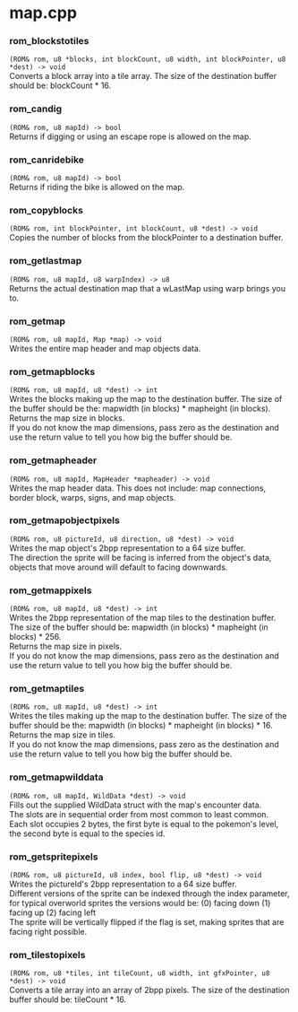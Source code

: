 # map.cpp
### rom_blockstotiles
`(ROM& rom, u8 *blocks, int blockCount, u8 width, int blockPointer, u8 *dest) -> void`  
Converts a block array into a tile array. The size of the destination buffer should be: blockCount * 16.
### rom_candig
`(ROM& rom, u8 mapId) -> bool`  
Returns if digging or using an escape rope is allowed on the map.
### rom_canridebike
`(ROM& rom, u8 mapId) -> bool`  
Returns if riding the bike is allowed on the map.
### rom_copyblocks
`(ROM& rom, int blockPointer, int blockCount, u8 *dest) -> void`  
Copies the number of blocks from the blockPointer to a destination buffer.
### rom_getlastmap
`(ROM& rom, u8 mapId, u8 warpIndex) -> u8`  
Returns the actual destination map that a wLastMap using warp brings you to.
### rom_getmap
`(ROM& rom, u8 mapId, Map *map) -> void`  
Writes the entire map header and map objects data.
### rom_getmapblocks
`(ROM& rom, u8 mapId, u8 *dest) -> int`  
Writes the blocks making up the map to the destination buffer. The size of the buffer should be the: mapwidth (in blocks) * mapheight (in blocks).  
Returns the map size in blocks.  
If you do not know the map dimensions, pass zero as the destination and use the return value to tell you how big the buffer should be.
### rom_getmapheader
`(ROM& rom, u8 mapId, MapHeader *mapheader) -> void`  
Writes the map header data. This does not include: map connections, border block, warps, signs, and map objects.
### rom_getmapobjectpixels
`(ROM& rom, u8 pictureId, u8 direction, u8 *dest) -> void`  
Writes the map object's 2bpp representation to a 64 size buffer.  
The direction the sprite will be facing is inferred from the object's data, objects that move around will default to facing downwards.
### rom_getmappixels
`(ROM& rom, u8 mapId, u8 *dest) -> int`  
Writes the 2bpp representation of the map tiles to the destination buffer.  
The size of the buffer should be: mapwidth (in blocks) * mapheight (in blocks) * 256.  
Returns the map size in pixels.  
If you do not know the map dimensions, pass zero as the destination and use the return value to tell you how big the buffer should be.
### rom_getmaptiles
`(ROM& rom, u8 mapId, u8 *dest) -> int`  
Writes the tiles making up the map to the destination buffer. The size of the buffer should be the: mapwidth (in blocks) * mapheight (in blocks) * 16.  
Returns the map size in tiles.  
If you do not know the map dimensions, pass zero as the destination and use the return value to tell you how big the buffer should be.
### rom_getmapwilddata
`(ROM& rom, u8 mapId, WildData *dest) -> void`  
Fills out the supplied WildData struct with the map's encounter data.  
The slots are in sequential order from most common to least common.  
Each slot occupies 2 bytes, the first byte is equal to the pokemon's level, the second byte is equal to the species id.
### rom_getspritepixels
`(ROM& rom, u8 pictureId, u8 index, bool flip, u8 *dest) -> void`  
Writes the pictureId's 2bpp representation to a 64 size buffer.  
Different versions of the sprite can be indexed through the index parameter, for typical overworld sprites the versions would be: (0) facing down (1) facing up (2) facing left  
The sprite will be vertically flipped if the flag is set, making sprites that are facing right possible.
### rom_tilestopixels
`(ROM& rom, u8 *tiles, int tileCount, u8 width, int gfxPointer, u8 *dest) -> void`  
Converts a tile array into an array of 2bpp pixels. The size of the destination buffer should be: tileCount * 16.
